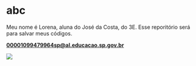 # abc

Meu nome é Lorena, aluna do José da Costa, do 3E. Esse reporitório será para salvar meus códigos.

**00001099479964sp@al.educacao.sp.gov.br**

![](https://t.ctcdn.com.br/totyvzMYS8KyzUusRaz46pj0z1A=/1400x788/smart/i527855.jpeg)
